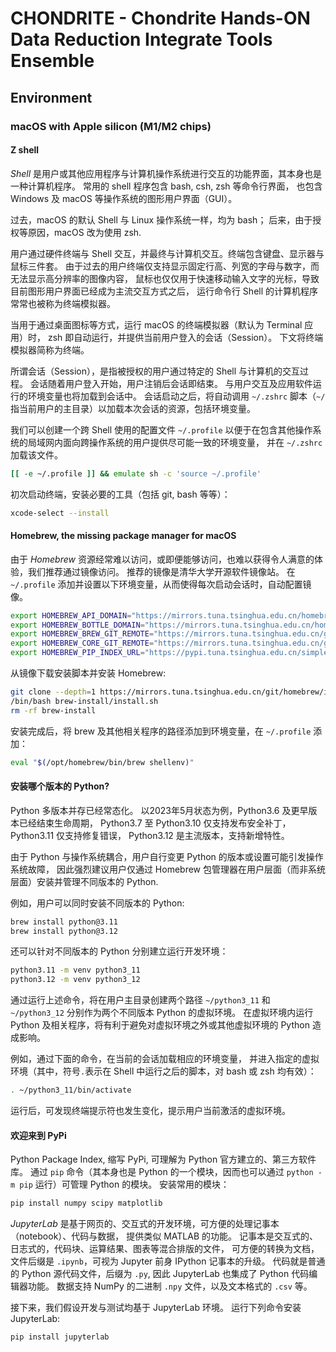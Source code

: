 # CHONDRITE - Chondrite Hands-ON Data Reduction Integrate Tools Ensemble
## Environment
### macOS with Apple silicon (M1/M2 chips)
#### Z shell
*Shell* 是用户或其他应用程序与计算机操作系统进行交互的功能界面，其本身也是一种计算机程序。
常用的 shell 程序包含 bash, csh, zsh 等命令行界面，
也包含 Windows 及 macOS 等操作系统的图形用户界面（GUI）。

过去，macOS 的默认 Shell 与 Linux 操作系统一样，均为 bash；
后来，由于授权等原因，macOS 改为使用 zsh.

用户通过硬件终端与 Shell 交互，并最终与计算机交互。终端包含键盘、显示器与鼠标三件套。
由于过去的用户终端仅支持显示固定行高、列宽的字母与数字，而无法显示高分辨率的图像内容，
鼠标也仅仅用于快速移动输入文字的光标，导致目前图形用户界面已经成为主流交互方式之后，
运行命令行 Shell 的计算机程序常常也被称为终端模拟器。

当用于通过桌面图标等方式，运行 macOS 的终端模拟器（默认为 Terminal 应用）时，
zsh 即自动运行，并提供当前用户登入的会话（Session）。
下文将终端模拟器简称为终端。

所谓会话（Session），是指被授权的用户通过特定的 Shell 与计算机的交互过程。
会话随着用户登入开始，用户注销后会话即结束。
与用户交互及应用软件运行的环境变量也将加载到会话中。
会话启动之后，将自动调用 `~/.zshrc` 脚本（`~/` 指当前用户的主目录）以加载本次会话的资源，包括环境变量。

我们可以创建一个跨 Shell 使用的配置文件 `~/.profile`
以便于在包含其他操作系统的局域网内面向跨操作系统的用户提供尽可能一致的环境变量，
并在 `~/.zshrc` 加载该文件。

```zsh
[[ -e ~/.profile ]] && emulate sh -c 'source ~/.profile'
```

初次启动终端，安装必要的工具（包括 git, bash 等等）：

```zsh
xcode-select --install
```


#### Homebrew, the missing package manager for macOS
由于 *Homebrew* 资源经常难以访问，或即便能够访问，也难以获得令人满意的体验，我们推荐通过镜像访问。
推荐的镜像是清华大学开源软件镜像站。
在 `~/.profile` 添加并设置以下环境变量，从而使得每次启动会话时，自动配置镜像。

```zsh
export HOMEBREW_API_DOMAIN="https://mirrors.tuna.tsinghua.edu.cn/homebrew-bottles/api"
export HOMEBREW_BOTTLE_DOMAIN="https://mirrors.tuna.tsinghua.edu.cn/homebrew-bottles"
export HOMEBREW_BREW_GIT_REMOTE="https://mirrors.tuna.tsinghua.edu.cn/git/homebrew/brew.git"
export HOMEBREW_CORE_GIT_REMOTE="https://mirrors.tuna.tsinghua.edu.cn/git/homebrew/homebrew-core.git"
export HOMEBREW_PIP_INDEX_URL="https://pypi.tuna.tsinghua.edu.cn/simple"
```

从镜像下载安装脚本并安装 Homebrew:

```zsh
git clone --depth=1 https://mirrors.tuna.tsinghua.edu.cn/git/homebrew/install.git brew-install
/bin/bash brew-install/install.sh
rm -rf brew-install
```

安装完成后，将 brew 及其他相关程序的路径添加到环境变量，在 `~/.profile` 添加：

```zsh
eval "$(/opt/homebrew/bin/brew shellenv)"
```

#### 安装哪个版本的 Python?
Python 多版本并存已经常态化。
以2023年5月状态为例，Python3.6 及更早版本已经结束生命周期，
Python3.7 至 Python3.10 仅支持发布安全补丁，
Python3.11 仅支持修复错误，
Python3.12 是主流版本，支持新增特性。

由于 Python 与操作系统耦合，用户自行变更 Python 的版本或设置可能引发操作系统故障，
因此强烈建议用户仅通过 Homebrew 包管理器在用户层面（而非系统层面）安装并管理不同版本的 Python.

例如，用户可以同时安装不同版本的 Python:

```zsh
brew install python@3.11
brew install python@3.12
```

还可以针对不同版本的 Python 分别建立运行开发环境：

```zsh
python3.11 -m venv python3_11
python3.12 -m venv python3_12
```

通过运行上述命令，将在用户主目录创建两个路径 `~/python3_11` 和 `~/python3_12` 分别作为两个不同版本 Python 的虚拟环境。
在虚拟环境内运行 Python 及相关程序，将有利于避免对虚拟环境之外或其他虚拟环境的 Python 造成影响。

例如，通过下面的命令，在当前的会话加载相应的环境变量，
并进入指定的虚拟环境（其中，符号`.`表示在 Shell 中运行之后的脚本，对 bash 或 zsh 均有效）：

```zsh
. ~/python3_11/bin/activate
```

运行后，可发现终端提示符也发生变化，提示用户当前激活的虚拟环境。

#### 欢迎来到 PyPi
Python Package Index, 缩写 PyPi, 可理解为 Python 官方建立的、第三方软件库。
通过 `pip` 命令（其本身也是 Python 的一个模块，因而也可以通过 `python -m pip` 运行）可管理 Python 的模块。
安装常用的模块：

```zsh
pip install numpy scipy matplotlib
```

*JupyterLab* 是基于网页的、交互式的开发环境，可方便的处理记事本（notebook）、代码与数据，
提供类似 MATLAB 的功能。
记事本是交互式的、日志式的，代码块、运算结果、图表等混合排版的文件，
可方便的转换为文档，文件后缀是 `.ipynb`，可视为 Jupyter 前身 IPython 记事本的升级。
代码就是普通的 Python 源代码文件，后缀为 `.py`, 因此 JupyterLab 也集成了 Python 代码编辑器功能。
数据支持 NumPy 的二进制 `.npy` 文件，以及文本格式的 `.csv` 等。

接下来，我们假设开发与测试均基于 JupyterLab 环境。
运行下列命令安装 JupyterLab:

```zsh
pip install jupyterlab
```
